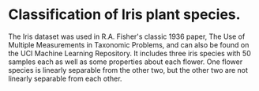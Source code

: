# Classification of Iris plant species.
 The Iris dataset was used in R.A. Fisher's classic 1936 paper, The Use of Multiple Measurements in Taxonomic Problems, and can also be found on the UCI Machine Learning Repository.  It includes three iris species with 50 samples each as well as some properties about each flower. One flower species is linearly separable from the other two, but the other two are not linearly separable from each other.
